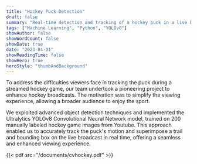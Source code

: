 ```yaml
---
title: "Hockey Puck Detection"
draft: false
summary: "Real-time detection and tracking of a hockey puck in a live broadcast"
tags: ["Machine Learning", "Python", "YOLOv8"]
showAuthor: false
showWordCount: false
showDate: true
date: "2023-04-01"
showReadingTime: false
showHero: true
heroStyle: "thumbAndBackground"
---
```

To address the difficulties viewers face in tracking the puck during a streamed hockey game, our team undertook a pioneering project to enhance hockey broadcasts. The motivation was to simplify the viewing experience, allowing a broader audience to enjoy the sport.

We exploited advanced object detection techniques and implemented the Ultralytics YOLOv8 Convolutional Neural Network model, trained on 200 manually labeled hockey game images from Youtube. This approach enabled us to accurately track the puck's motion and superimpose a trail and bounding box on the live broadcast in real time, offering a seamless and enhanced viewing experience.

{{< pdf src="/documents/cvhockey.pdf" >}}